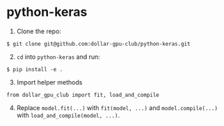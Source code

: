 # python-keras

1) Clone the repo:
```
$ git clone git@github.com:dollar-gpu-club/python-keras.git
```

2) `cd` into `python-keras` and run:
```
$ pip install -e .
```

3) Import helper methods
```
from dollar_gpu_club import fit, load_and_compile
```

4) Replace `model.fit(...)` with `fit(model, ...)` and `model.compile(...)` with `load_and_compile(model, ...)`.
